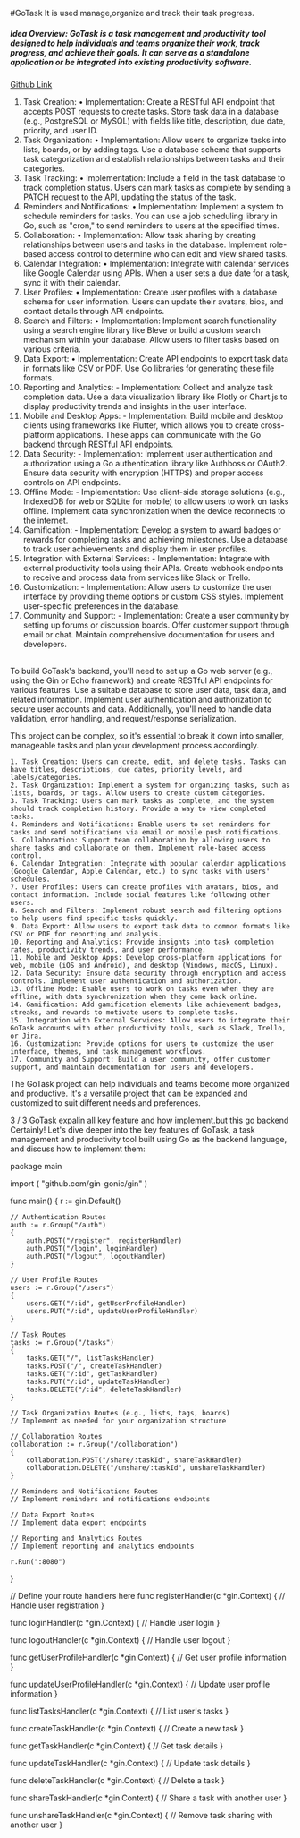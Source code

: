 #GoTask
It is used manage,organize and track their task progress.


<h5>Idea Overview: GoTask is a task management and productivity tool designed to help individuals and teams organize their work, track progress, and achieve their goals. It can serve as a standalone application or be integrated into existing productivity software.</h5>

<a href="https://github.com/NithishNithi/GoTask">Github Link</a>
<br>

1. Task Creation:
    • Implementation: Create a RESTful API endpoint that accepts POST requests to create tasks. Store task data in a database (e.g., PostgreSQL or MySQL) with fields like title, description, due date, priority, and user ID.
   <br>
3. Task Organization:
    • Implementation: Allow users to organize tasks into lists, boards, or by adding tags. Use a database schema that supports task categorization and establish relationships between tasks and their categories.<br>
4. Task Tracking:
    • Implementation: Include a field in the task database to track completion status. Users can mark tasks as complete by sending a PATCH request to the API, updating the status of the task.<br>
5. Reminders and Notifications:
    • Implementation: Implement a system to schedule reminders for tasks. You can use a job scheduling library in Go, such as "cron," to send reminders to users at the specified times.
6. Collaboration:
    • Implementation: Allow task sharing by creating relationships between users and tasks in the database. Implement role-based access control to determine who can edit and view shared tasks.<br>
7. Calendar Integration:
    • Implementation: Integrate with calendar services like Google Calendar using APIs. When a user sets a due date for a task, sync it with their calendar.<br>
8. User Profiles:
    • Implementation: Create user profiles with a database schema for user information. Users can update their avatars, bios, and contact details through API endpoints.
9. Search and Filters:
    • Implementation: Implement search functionality using a search engine library like Bleve or build a custom search mechanism within your database. Allow users to filter tasks based on various criteria.<br>
10. Data Export:
    • Implementation: Create API endpoints to export task data in formats like CSV or PDF. Use Go libraries for generating these file formats.<br>
11. Reporting and Analytics: - Implementation: Collect and analyze task completion data. Use a data visualization library like Plotly or Chart.js to display productivity trends and insights in the user interface.<br>
12. Mobile and Desktop Apps: - Implementation: Build mobile and desktop clients using frameworks like Flutter, which allows you to create cross-platform applications. These apps can communicate with the Go backend through RESTful API endpoints.<br>
13. Data Security: - Implementation: Implement user authentication and authorization using a Go authentication library like Authboss or OAuth2. Ensure data security with encryption (HTTPS) and proper access controls on API endpoints.<br>
14. Offline Mode: - Implementation: Use client-side storage solutions (e.g., IndexedDB for web or SQLite for mobile) to allow users to work on tasks offline. Implement data synchronization when the device reconnects to the internet.<br>
15. Gamification: - Implementation: Develop a system to award badges or rewards for completing tasks and achieving milestones. Use a database to track user achievements and display them in user profiles.<br>
16. Integration with External Services: - Implementation: Integrate with external productivity tools using their APIs. Create webhook endpoints to receive and process data from services like Slack or Trello.<br>
17. Customization: - Implementation: Allow users to customize the user interface by providing theme options or custom CSS styles. Implement user-specific preferences in the database.<br>
18. Community and Support: - Implementation: Create a user community by setting up forums or discussion boards. Offer customer support through email or chat. Maintain comprehensive documentation for users and developers.<br>
<br>
To build GoTask's backend, you'll need to set up a Go web server (e.g., using the Gin or Echo framework) and create RESTful API endpoints for various features. Use a suitable database to store user data, task data, and related information. Implement user authentication and authorization to secure user accounts and data. Additionally, you'll need to handle data validation, error handling, and request/response serialization.<br>

This project can be complex, so it's essential to break it down into smaller, manageable tasks and plan your development process accordingly.
<br>

    1. Task Creation: Users can create, edit, and delete tasks. Tasks can have titles, descriptions, due dates, priority levels, and labels/categories.
    2. Task Organization: Implement a system for organizing tasks, such as lists, boards, or tags. Allow users to create custom categories.
    3. Task Tracking: Users can mark tasks as complete, and the system should track completion history. Provide a way to view completed tasks.
    4. Reminders and Notifications: Enable users to set reminders for tasks and send notifications via email or mobile push notifications.
    5. Collaboration: Support team collaboration by allowing users to share tasks and collaborate on them. Implement role-based access control.
    6. Calendar Integration: Integrate with popular calendar applications (Google Calendar, Apple Calendar, etc.) to sync tasks with users' schedules.
    7. User Profiles: Users can create profiles with avatars, bios, and contact information. Include social features like following other users.
    8. Search and Filters: Implement robust search and filtering options to help users find specific tasks quickly.
    9. Data Export: Allow users to export task data to common formats like CSV or PDF for reporting and analysis.
    10. Reporting and Analytics: Provide insights into task completion rates, productivity trends, and user performance.
    11. Mobile and Desktop Apps: Develop cross-platform applications for web, mobile (iOS and Android), and desktop (Windows, macOS, Linux).
    12. Data Security: Ensure data security through encryption and access controls. Implement user authentication and authorization.
    13. Offline Mode: Enable users to work on tasks even when they are offline, with data synchronization when they come back online.
    14. Gamification: Add gamification elements like achievement badges, streaks, and rewards to motivate users to complete tasks.
    15. Integration with External Services: Allow users to integrate their GoTask accounts with other productivity tools, such as Slack, Trello, or Jira.
    16. Customization: Provide options for users to customize the user interface, themes, and task management workflows.
    17. Community and Support: Build a user community, offer customer support, and maintain documentation for users and developers.
The GoTask project can help individuals and teams become more organized and productive. It's a versatile project that can be expanded and customized to suit different needs and preferences.

3 / 3
GoTask expalin all key feature and how implement.but this go backend
Certainly! Let's dive deeper into the key features of GoTask, a task management and productivity tool built using Go as the backend language, and discuss how to implement them:

package main

import (
    "github.com/gin-gonic/gin"
)

func main() {
    r := gin.Default()

    // Authentication Routes
    auth := r.Group("/auth")
    {
        auth.POST("/register", registerHandler)
        auth.POST("/login", loginHandler)
        auth.POST("/logout", logoutHandler)
    }

    // User Profile Routes
    users := r.Group("/users")
    {
        users.GET("/:id", getUserProfileHandler)
        users.PUT("/:id", updateUserProfileHandler)
    }

    // Task Routes
    tasks := r.Group("/tasks")
    {
        tasks.GET("/", listTasksHandler)
        tasks.POST("/", createTaskHandler)
        tasks.GET("/:id", getTaskHandler)
        tasks.PUT("/:id", updateTaskHandler)
        tasks.DELETE("/:id", deleteTaskHandler)
    }

    // Task Organization Routes (e.g., lists, tags, boards)
    // Implement as needed for your organization structure

    // Collaboration Routes
    collaboration := r.Group("/collaboration")
    {
        collaboration.POST("/share/:taskId", shareTaskHandler)
        collaboration.DELETE("/unshare/:taskId", unshareTaskHandler)
    }

    // Reminders and Notifications Routes
    // Implement reminders and notifications endpoints

    // Data Export Routes
    // Implement data export endpoints

    // Reporting and Analytics Routes
    // Implement reporting and analytics endpoints

    r.Run(":8080")
}

// Define your route handlers here
func registerHandler(c *gin.Context) {
    // Handle user registration
}

func loginHandler(c *gin.Context) {
    // Handle user login
}

func logoutHandler(c *gin.Context) {
    // Handle user logout
}

func getUserProfileHandler(c *gin.Context) {
    // Get user profile information
}

func updateUserProfileHandler(c *gin.Context) {
    // Update user profile information
}

func listTasksHandler(c *gin.Context) {
    // List user's tasks
}

func createTaskHandler(c *gin.Context) {
    // Create a new task
}

func getTaskHandler(c *gin.Context) {
    // Get task details
}

func updateTaskHandler(c *gin.Context) {
    // Update task details
}

func deleteTaskHandler(c *gin.Context) {
    // Delete a task
}

func shareTaskHandler(c *gin.Context) {
    // Share a task with another user
}

func unshareTaskHandler(c *gin.Context) {
    // Remove task sharing with another user
}
